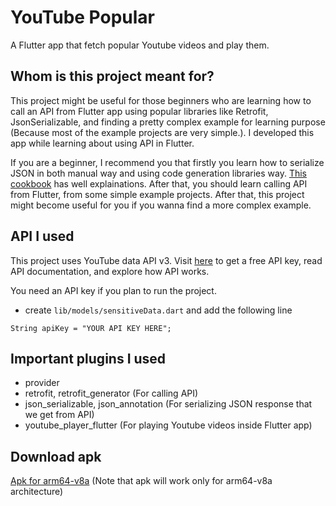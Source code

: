 # YouTube Popular

A Flutter app that fetch popular Youtube videos and play them.

## Whom is this project meant for?

This project might be useful for those beginners who are learning how to call an API from Flutter app using popular libraries like Retrofit, JsonSerializable, and finding a pretty complex example for learning purpose (Because most of the example projects are very simple.). I developed this app while learning about using API in Flutter.

If you are a beginner, I recommend you that firstly you learn how to serialize JSON in both manual way and using code generation libraries way. [This cookbook](https://flutter.dev/docs/development/data-and-backend/json) has well explainations. After that, you should learn calling API from Flutter, from some simple example projects. After that, this project might become useful for you if you wanna find a more complex example.

## API I used
This project uses YouTube data API v3. Visit [here](https://developers.google.com/youtube/v3/docs) to get a free API key, read API documentation, and explore how API works. 

You need an API key if you plan to run the project.
- create `lib/models/sensitiveData.dart` and add the following line
```
String apiKey = "YOUR API KEY HERE";
```

## Important plugins I used

- provider 
- retrofit, retrofit_generator (For calling API)
- json_serializable, json_annotation (For serializing JSON response that we get from API)
- youtube_player_flutter (For playing Youtube videos inside Flutter app)

## Download apk
[Apk for arm64-v8a](https://drive.google.com/file/d/18Si70qxo3VJKX1n_qIgWC-JoTBNKa64b/view?usp=drivesdk)
(Note that apk will work only for arm64-v8a architecture)